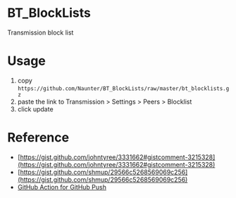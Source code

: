 # BT_BlockLists
Transmission block list

# Usage
1. copy `https://github.com/Naunter/BT_BlockLists/raw/master/bt_blocklists.gz` 
2. paste the link to Transmission > Settings > Peers > Blocklist
3. click update

# Reference
- [https://gist.github.com/johntyree/3331662#gistcomment-3215328](https://gist.github.com/johntyree/3331662#gistcomment-3215328)
- [https://gist.github.com/shmup/29566c5268569069c256](https://gist.github.com/shmup/29566c5268569069c256)
- [GitHub Action for GitHub Push](https://github.com/ad-m/github-push-action)

